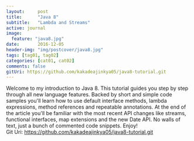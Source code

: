 ```yaml
---
layout:     post
title:      "Java 8"
subtitle:   "Lambda and Streams"
active: journal
image:
  feature: "java8.jpg"
date:       2016-12-05
header-img: "img/postcover/java8.jpg"
tags: [tag01, tag02]
categories: [cat01, cat02]
comments: false
gitUri: https://github.com/kakadeajinkya05/java8-tutorial.git
---
```


Welcome to my introduction to Java 8. This tutorial guides you step by step through all new language features. Backed by short and simple code samples you'll learn how to use default interface methods, lambda expressions, method references and repeatable annotations. At the end of the article you'll be familiar with the most recent API changes like streams, functional interfaces, map extensions and the new Date API. No walls of text, just a bunch of commented code snippets. Enjoy!
<br>
Git Uri: <a href="https://github.com/kakadeajinkya05/java8-tutorial.git">https://github.com/kakadeajinkya05/java8-tutorial.git</a>